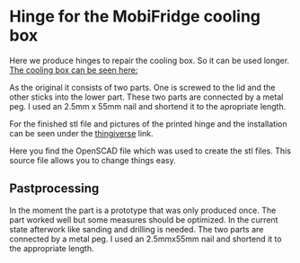 # Hinge for the MobiFridge cooling box 

Here we produce hinges to repair the cooling box. So it can be used longer. 
[The cooling box can be seen here:](https://www.atp-autoteile.at/media/h/B192C5465ED8A1176C7AC4DCB668F399AEB58A33/product/600x600/55269-1-10670903-2-jpg.jpg)

As the original it consists of two parts. One is screwed to the lid and the other sticks into the lower part. These two parts are connected by a metal peg. I used an 2.5mm x 55mm nail and shortend it to the apropriate length. 

For the finished stl file and pictures of the printed hinge and the installation can be seen under the [thingiverse](https://www.thingiverse.com/thing:6524939) link.


Here you find the OpenSCAD file which was used to create the stl files. This source file allows you to change things easy.

## Pastprocessing

In the moment the part is a prototype that was only produced once. The part worked well but some measures should be optimized. In the current state afterwork like sanding and drilling is needed. The two parts are connected by a metal peg. I used an 2.5mmx55mm nail and shortend it to the appropriate length. 
